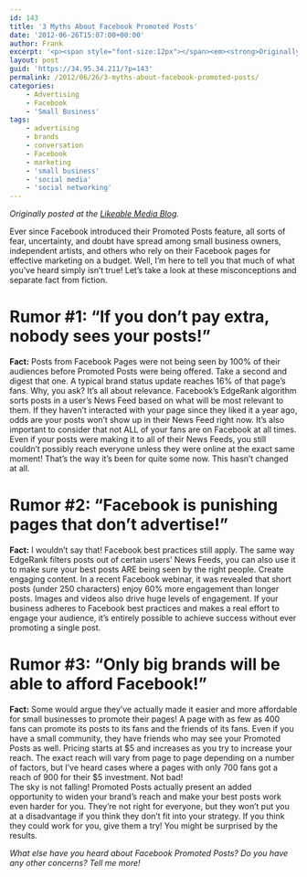 ```yaml
---
id: 143
title: '3 Myths About Facebook Promoted Posts'
date: '2012-06-26T15:07:00+00:00'
author: Frank
excerpt: '<p><span style="font-size:12px"></span><em><strong>Originally posted at the&nbsp;<a href="http://www.likeable.com/blog/2012/06/3-myths-about-facebook-promoted-posts/">Likeable Media Blog</a>.</strong></em></p><p>Ever since Facebook introduced their Promoted Posts feature, all sorts of fear, uncertainty, and doubt have spread among small business owners, independent artists, and others who rely on their Facebook pages for effective marketing on a budget. Well, I’m here to tell you that much of what you’ve heard simply isn’t true! Let’s take a look at these misconceptions and separate fact from fiction.</p>'
layout: post
guid: 'https://34.95.34.211/?p=143'
permalink: /2012/06/26/3-myths-about-facebook-promoted-posts/
categories:
    - Advertising
    - Facebook
    - 'Small Business'
tags:
    - advertising
    - brands
    - conversation
    - Facebook
    - marketing
    - 'small business'
    - 'social media'
    - 'social networking'
---
```


*Originally posted at the [Likeable Media Blog](http://www.likeable.com/2011/12/whats-the-deal-with-newtwitter/).*

Ever since Facebook introduced their Promoted Posts feature, all sorts of fear, uncertainty, and doubt have spread among small business owners, independent artists, and others who rely on their Facebook pages for effective marketing on a budget. Well, I’m here to tell you that much of what you’ve heard simply isn’t true! Let’s take a look at these misconceptions and separate fact from fiction.

# Rumor #1: “If you don’t pay extra, nobody sees your posts!”

**Fact:** Posts from Facebook Pages were not being seen by 100% of their audiences before Promoted Posts were being offered. Take a second and digest that one. A typical brand status update reaches 16% of that page’s fans. Why, you ask? It’s all about relevance. Facebook’s EdgeRank algorithm sorts posts in a user’s News Feed based on what will be most relevant to them. If they haven’t interacted with your page since they liked it a year ago, odds are your posts won’t show up in their News Feed right now. It’s also important to consider that not ALL of your fans are on Facebook at all times. Even if your posts were making it to all of their News Feeds, you still couldn’t possibly reach everyone unless they were online at the exact same moment! That’s the way it’s been for quite some now. This hasn’t changed at all.

# Rumor #2: “Facebook is punishing pages that don’t advertise!”

**Fact:** I wouldn’t say that! Facebook best practices still apply. The same way EdgeRank filters posts out of certain users’ News Feeds, you can also use it to make sure your best posts ARE being seen by the right people. Create engaging content. In a recent Facebook webinar, it was revealed that short posts (under 250 characters) enjoy 60% more engagement than longer posts. Images and videos also drive huge levels of engagement. If your business adheres to Facebook best practices and makes a real effort to engage your audience, it’s entirely possible to achieve success without ever promoting a single post.

# Rumor #3: “Only big brands will be able to afford Facebook!”

**Fact:** Some would argue they’ve actually made it easier and more affordable for small businesses to promote their pages! A page with as few as 400 fans can promote its posts to its fans and the friends of its fans. Even if you have a small community, they have friends who may see your Promoted Posts as well. Pricing starts at $5 and increases as you try to increase your reach. The exact reach will vary from page to page depending on a number of factors, but I’ve heard cases where a pages with only 700 fans got a reach of 900 for their $5 investment. Not bad!  
The sky is not falling! Promoted Posts actually present an added opportunity to widen your brand’s reach and make your best posts work even harder for you. They’re not right for everyone, but they won’t put you at a disadvantage if you think they don’t fit into your strategy. If you think they could work for you, give them a try! You might be surprised by the results.  

*What else have you heard about Facebook Promoted Posts? Do you have any other concerns? Tell me more!*